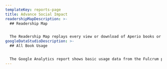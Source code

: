 ```yaml
---
templateKey: reports-page
title: Advance Social Impact
readershipMapDescription: >-
  ## Readership Map


  The Readership Map replays every view or download of Aperio books or media components that occurred the previous four weeks.
googleDataStudioDescription: >-
  ## All Book Usage


  The Google Analytics report shows basic usage data from the Fulcrum platform. This includes users, sessions, pageviews, popular titles, and user location for titles in Aperio Press.
---
```

